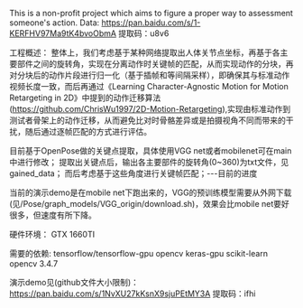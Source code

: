 This is a non-profit project which aims to figure a proper way to assessment someone's action.
Data: https://pan.baidu.com/s/1-KERFHV97Ma9tK4bvoObmA	提取码：u8v6

工程概述：
整体上，我们考虑基于某种网络提取出人体关节点坐标，再基于各主要部件之间的旋转角，实现在分离动作时关键帧的匹配，从而实现动作的分块，再对分块后的动作片段进行归一化（基于插帧和等间隔采样），即确保其与标准动作视频长度一致，而后再通过《Learning Character-Agnostic Motion for Motion Retargeting in 2D》中提到的动作迁移算法(https://github.com/ChrisWu1997/2D-Motion-Retargeting),实现由标准动作到测试者骨架上的动作迁移，从而避免比对时骨骼差异或是拍摄视角不同而带来的干扰，随后通过逐帧匹配的方式进行评估。


目前基于OpenPose做的关键点提取，具体使用VGG net或者mobilenet可在main中进行修改；
提取出关键点后，输出各主要部件的旋转角(0~360)为txt文件，见gained_data；
而后考虑基于这些角度进行关键帧匹配；---目前的进度

当前的演示demo是在mobile net下跑出来的，VGG的预训练模型需要从外网下载(见/Pose/graph_models/VGG_origin/download.sh)，效果会比mobile net要好很多，但速度有所下降。

硬件环境：
GTX 1660TI

需要的依赖:
tensorflow/tensorflow-gpu
opencv
keras-gpu
scikit-learn
opencv 3.4.7

演示demo见(github文件大小限制)：
https://pan.baidu.com/s/1NvXU27kKsnX9sjuPEtMY3A
提取码：ifhi

